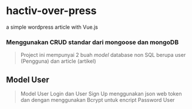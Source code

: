 # hactiv-over-press
a simple wordpress article with Vue.js

### Menggunakan CRUD standar dari mongoose dan mongoDB 

> Project ini mempunyai 2 buah *model* database non SQL berupa user (Pengguna) dan article (artikel)

## Model User

> Model User Login dan User Sign Up menggunakan json web token dan dengan menggunakan Bcrypt untuk encript Password User


